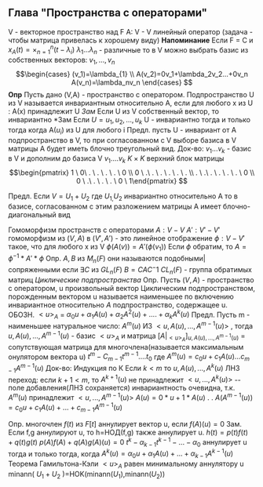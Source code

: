 ## Глава "Пространства с операторами"
V - векторное пространство над F
A: V - V линейный оператор (задача - чтобы матрица привелась к хорошему виду)
**Напоминание**
Если F = C и $x_A(t)=\times_{n=1}^n(t-\lambda_i)$
$\lambda_1...\lambda_n$ - различные
то в V можно выбрать базис из собственных векторов:
$v_1,...,v_n$ 
$$\begin{cases} 
(v_1)=\lambda_{1} \\
A(v_2)=0v_1+\lambda_2v_2...+0v_n
A(v_n)=\lambda_nv_n
\end{cases}
$$
**Опр** Пусть дано (V,A) - пространство с оператором.
Подпространство U из V называется инвариантным относительно А, если для любого x из U : A(х) принадлежит U 
*Зам*
Если U из V собственный вектор, то  инвариантно
*Зам
Если $U=u_1, u_2,...,u_k$
U - инвариантно тогда и только тогда когда A($u_i$) из U для любого i
Предл. пусть U - инвариант от А подпространство в V, то при согласованном с V выборе базиса в V матрицы А будет иметь блочно треугольный вид.
Док-во:
$v_{1} ...v_k$ - базис в V и дополним до базиса V $v_1....v_k$
$K\times K$ верхний блок матрицы 
$$\begin{pmatrix} 1 \ 0\ . \ . \ . \ . \ 0 \\ 0 \ .\ . \ . \ . \ . \ . \\ . \ .\ . \ . \ . \ . \ 0 \\ 0 \ .\ . \ . \ . \ 0 \ 1\end{pmatrix}
$$

Предл. Если $V=U_1+U_{2}$ где $U_{1,}U_{2}$ инвариантно относительно А
то в базисе, согласованном с этим разложением матрицы А имеет блочно-диагональный вид

Гомоморфизм пространств с операторами
$A:V-V$ 
$A':V'-V'$
гомоморфизм из $(V,A)$ в $(V',A')$ - это линейное отображение $\phi:V-V'$ такое, что для любого х из V $\phi(A(v))=A'(\phi(v_1))$
Если $\phi$ обратим, то $А=\phi^{-1}*A'*\phi$
Опр. $A,B$ из $M_n(F)$ они называются подобными|сопряженными если $\exists C$ из $GL_n(F)$   $B=CAC^-1$
$CL_n(F)$ - группа обратимых матриц
*Циклические подпространства*
Опр. Пусть $(V,A)$ - пространство с оператором, u произвольный вектор
Циклическим подпространством, порожденным вектором u называется наименьшее по включению инвариантное относительно $А$ подпространство, содержащее u.
ОБОЗН. $<u>_A$ = ${\alpha_0u+\alpha_{1}A(u)+\alpha_{2}A^2(u)+....+\alpha_kA^k(u)}$
Предл. Пусть m - наименьшее натуральное число: $A^m(u)$ ИЗ $<u,A(u),..., A^{m-1}(u)>$ , тогда $u,A(u),..., A^{m-1}(u)$ - базис $<u>_A$ 
и матрица $[A|_{<u>_A}]_{u,A(u),...,A^{m-1}(u)}$ = сопутствующая матрица для многочлена(называется максимальным онулятором вектора u) $t^m-C_{m-1}t^{m-1}....t_0$ где $A^m(u)=c_0u+c_1A(u)...c_{m-1}A^{m-1}(u)$ 
Док-во:
Индукция по К
Если $k<m$ то $u, A(u),...,A^k(u)$ ЛНЗ
переход: если $k+1<m$, то $A^{k+1}(u)$ не принадлежит $<u,...,A^k(u)>$ -- поле добавления(ЛНЗ сохраняется)
инвариантность очевидна, т.к. $A^m(u)$ принадлежит $<u,...,A^{m-1}(u)>$ 
$A(u)=0*u+1*A(u)$
.
.
$A(A^{m-1}(u))=c_0u+c_1A(u)+...+c_{m-1}A^{m-1}(u)$ 

Опр. многочлен $f(t)$ из $F[t]$ аннулирует вектор u, если $f(A)(u)=0$
Зам. Если f,g аннулируют u, то h=НОД(f,g) также аннулирует u.
$h(t)=p(t)f(t)+q(t)g(t)$  $p(A)f(A)+q(A)g(A)(u)=0$ 
$t^{k}-\alpha_{k-1}t^{k-1}-...-\alpha_0$ аннулирует u тогда и только тогда, когда $A^k(u)=\alpha_0u+\alpha_1A(u)+...+\alpha_{k-1}A^{k-1}(u)$ 
Теорема Гамильтона-Кэли
$<u>_A$ равен минимальному аннулятору u
minann( $U_1+U_2$ )=HOK(minann$(U_1)$,minann$(U_2)$)

